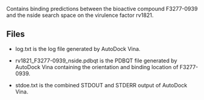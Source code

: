 Contains binding predictions between the bioactive compound F3277-0939 and the nside search space on the virulence factor rv1821.

## Files

- log.txt is the log file generated by AutoDock Vina.

- rv1821_F3277-0939_nside.pdbqt is the PDBQT file generated by AutoDock Vina containing the orientation and binding location of F3277-0939.

- stdoe.txt is the combined STDOUT and STDERR output of AutoDock Vina.


